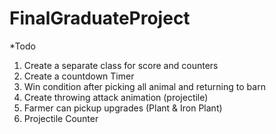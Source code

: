 # FinalGraduateProject

*Todo
1. Create a separate class for score and counters
2. Create a countdown Timer
3. Win condition after picking all animal and returning to barn
4. Create throwing attack animation (projectile)
5. Farmer can pickup upgrades (Plant & Iron Plant)
6. Projectile Counter